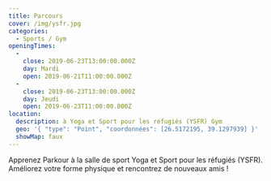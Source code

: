 ```yaml
---
title: Parcours
cover: /img/ysfr.jpg
categories:
  - Sports / Gym
openingTimes:
  - 
    close: 2019-06-23T13:00:00.000Z
    day: Mardi
    open: 2019-06-21T11:00:00.000Z
  - 
    close: 2019-06-23T13:00:00.000Z
    day: Jeudi
    open: 2019-06-23T11:00:00.000Z
location:
  description: à Yoga et Sport pour les réfugiés (YSFR) Gym
  geo: '{ "type": "Point", "coordonnées": [26.5172195, 39.1297939] }'
  showMap: faux
---
```


Apprenez Parkour à la salle de sport Yoga et Sport pour les réfugiés (YSFR). Améliorez votre forme physique et rencontrez de nouveaux amis !